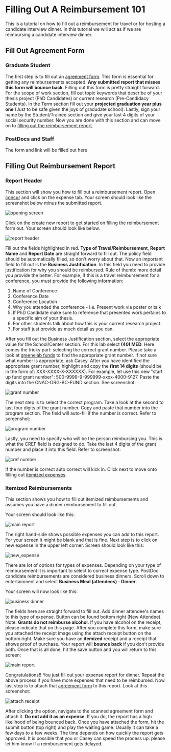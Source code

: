 # Filling Out A Reimbursement 101

This is a tutorial on how to fill out a reimbursement for travel or for hosting a candidate interview dinner.
In this tutorial we will act as if we are reimbursing a candidate interview dinner.

## Fill Out Agreement Form

### Graduate Student

The first step is to fill out an [agreement form](https://www.finance.upenn.edu/sites/default/files/Penn-Student-Agreement.pdf). 
This form is essential for getting any reimbursements accepted.
**Any submitted report that misses this form will bounce back**.
Filling out this form is pretty straight forward.
For the scope of work section, fill out topic keywords that describe of your thesis project (PhD Candidates) or current research (Pre-Candidacy Students).
In the Term section fill out your **projected graduation year plus one** (Just to be safe given the joys of gradudate school).
Lastly, sign your name by the Student/Trainee section and give your last 4 digits of your social security number.
Now you are done with this section and can move on to [filling out the reimbursement report](#filling-out-reimbursement-report).

### PostDocs and Staff 

The form and link will be filled out here
 
## Filling Out Reimbursement Report

### Report Header
This section will show you how to fill out a reimbursement report.
Open [concur](https://medley.isc-seo.upenn.edu/authentication/profile/concur?app=concurprod) and click on the expense tab.
Your screen should look like the screenshot below minus the submitted report.

![opening screen](tutorial_screenshots/new_report_screen.png)

Click on the create new report to get started on filling the reimbursement form out.
Your screen should look like below.

![report header](tutorial_screenshots/blank_report_header.png)

Fill out the fields highlighted in red. 
**Type of Travel/Reimbursement**, **Report Name** and **Report Date** are straight forward to fill out.
The policy field should be automatically filled, so don't worry about that.
Now an important field to fill out is the **Business Justification**.
In this field you need to provide justification for why you should be reimbursed.
Rule of thumb: more detail you provide the better.
For example, if this is a travel reimbursement for a conference, you *must* provide the following information:

1. Name of Conference
2. Conference Date
3. Conference Location
4. Why you attended the conference - i.e. Present work via poster or talk 
5. If PhD Candidate make sure to reference that presented work pertains to a specific aim of your thesis.
6. For other students talk about how this is your current research project.
7. For staff just provide as much detail as you can.

After you fill out the Business Justification section, select the appropriate value for the School/Center section.
For this lab select **(40) MED**.
Here comes the tricky part: selecting the correct grant number.
Please take a look at [greenelab funds](https://github.com/greenelab/funds) to find the appropriate grant number.
If not sure what number is appropriate, ask Casey.
After you have identified the appropriate grant number, highlight and copy the **first 14 digits** (should be in the form of: XXX-XXXX-X-XXXXXX).
For example, let use this new "start up fund grant number": 500-9999-9-999999-xxxx-4000-9127. 
Paste the digits into the CNAC-ORG-BC-FUND section.
See screenshot:

![grant number](tutorial_screenshots/blank_report_grant_number_filled.png)

The next step is to select the correct program.
Take a look at the second to last four digits of the grant number.
Copy and paste that number into the program section.
The field will auto-fill if the number is correct.
Refer to screenshot:

![program number](tutorial_screenshots/blank_report_program_filled.png)

Lastly, you need to specify who will be the person reimbursing you. 
This is what the CREF field is designed to do.
Take the last 4 digits of the grant number and place it into this field. 
Refer to screenshot:

![cref number](tutorial_screenshots/blank_report_cref.png)

If the number is correct auto correct will kick in.
Click next to move onto filling out [itemized expenses](#itemized-reimbursements).

### Itemized Reimbursements

This section shows you how to fill out itemized reimbursements and assumes you have a dinner reimbursement to fill out.

Your screen should look like this:

![main report](tutorial_screenshots/main_report_page.png)

The right hand-side shows possible expenses you can add to this report.
For your screen it might be blank and that is fine.
Next step is to click on new expense in the upper left corner.
Screen should look like this:

![new_expense](tutorial_screenshots/new_expense.png)

There are lot of options for types of expenses.
Depending on your type of reimbursement it is important to select to correct expense type.
PostDoc candidate reimbursements are considered business dinners.
Scroll down to entertainment and select **Business Meal (attendees) - Dinner**.
 
Your screen will now look like this:

![business dinner](tutorial_screenshots/business_dinner_reimbursements.png)

The fields here are straight forward to fill out.
Add dinner attendee's names to this type of expense.
Button can be found bottom right (New Attendee).
Note: **Grants do not reimburse alcohol**.
If you have alcohol on the receipt, please indicate that on this page.
After you complete this form, make sure you attached the receipt image using the attach receipt button on the bottom right.
Make sure you have an **itemized** receipt and a receipt that shows proof of purchase.
Your report will **bounce back** if you don't provide both.
Once that is all done, hit the save button and you will return to this screen:

![main report](tutorial_screenshots/main_report_page.png)

Congratulations!! You just fill out your expense report for dinner.
Repeat the above process if you have more expenses that need to be reimbursed.
Now last step is to attach that [agreement form](#fill-out-agreement-form) to this report.
Look at this screenshot:

![attach receipt](tutorial_screenshots/attach_receipts.png)

After clicking the option, navigate to the scanned  agreement form and attach it.
**Do not add it as an expense**.
If you do, the report has a high likelihood of being bounced back.
Once you have attached the form, hit the submit button (top right) and play the waiting game.
Usually it can take a few days to a few weeks.
The time depends on how quickly the report gets approved.
It is possible that you or Casey can speed the process up: please let him know if a reimbursement gets delayed.
